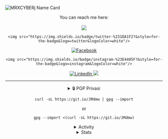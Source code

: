 <!-- Name Card -->
![MRXCYBERj  Name Card](https://cardivo.vercel.app/api?name=Firman%20Fathoni&description=Cyber%20Security%20Enthusiast,%20Junior%20Developer&image=https://avatars.githubusercontent.com/u/36108013?v=4&backgroundColor=%23313f43&instagram=djarraofficial/&%20Fathoni&github=MRXCYABERj&twitter=firmanfathoni_&pattern=hideout&colorPattern=%23EFF4F6&opacity=0.05&iconColor=%23fff&fontColor=%23eff4f6)

<!-- Socmed Button -->
<div align="center">
   You can reach me here:<br><br>
  <a href="mailto: mrizkylubisbisnes@gmail.com tyle="text-decoration: none;">
    <img src="https://img.shields.io/badge/email%20me%20here-%23EA4335?&style=for-the-badge&logo=gmail&logoColor=white"/>
  </a>


    <img src="https://img.shields.io/badge/twitter-%231DA1F2?&style=for-the-badge&logo=twitter&logoColor=white"/>
  </a>

   <a href="https://www.facebook.com/IkanXD/" target="_blank">
    <img src="https://img.shields.io/badge/-Facebook-1877f2?style=for-the-badge&logo=facebook&logoColor=white" alt="Facebook" />
  </a>

  
    <img src="https://img.shields.io/badge/instagram-%23E4405F?&style=for-the-badge&logo=instagram&logoColor=white"/>
  </a>

 <a href="https://www.facebook.com/IkanXD/" target="_blank">
    <img src="https://img.shields.io/badge/LinkedIn-%230077B5.svg?&style=for-the-badge&logo=linkedin&logoColor=white" alt="LinkedIn" />
  </a>

 <a href="https://www.instagram.com/djarraofficial/" style="text-decoration: none;">
    <img src="https://img.shields.io/badge/telegram-%2326A5E4?&style=for-the-badge&logo=telegram&logoColor=white"/>
  </a>

---

<details>
<summary>&#128274; PGP  Privasi  </mmary>

```
curl -sL https://git.io/JMdmw | gpg --import
```
or
```
gpg --import <(curl -sL https://git.io/JMdmw)
```
</details>

<!-- Activity Section -->
<details>
  <summary>Activity</summary>
  <br/>
  <img src="https://lanyard-profile-readme.vercel.app/api/529270835341426708" alt="Discord Presence" />
  <br>
  <br>
  	&#127911; Now playing on Spotify :
  <p align="center">
    <a target="_blank" href="https://spotify-github-profile.vercel.app/api/view?uid=firmanfathoni123&redirect=true">
        <img width="100%" alt="Now Playing" src="https://spotify-github-profile.vercel.app/api/view?uid=firmanfathoni123&cover_image=true&theme=novatorem"/>
    </a>
</p>
</details>

<!-- Stats Section -->
<details>
<summary>Stats</summary>
  <br/>
  <img src="https://github-readme-stats.vercel.app/api?username=FirmanFathoni&hide_border=true&theme=react&show_icons=true&bg_color=1a1c1f&custom_title=Firman%20Fathoni%27s%20GitHub%20Stats" alt="GitHub Stats" />
  <br/>
  <img src="https://github-readme-stats.vercel.app/api/top-langs/?username=FirmanFathoni&layout=compact&hide_border=true&theme=react&bg_color=1a1c1f" alt="Top Language" />
</details>
</div>

